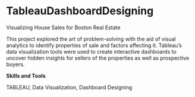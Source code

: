 # TableauDashboardDesigning
Visualizing House Sales for Boston Real Estate


This project explored the art of problem-solving with the aid of visual analytics to identify properties of sale and factors affecting it. Tableau’s data visualization tools were used to create interactive dashboards to uncover hidden insights for sellers of the properties as well as prospective buyers.

**Skills and Tools**

TABLEAU, Data Visualization\, Dashboard Designing
